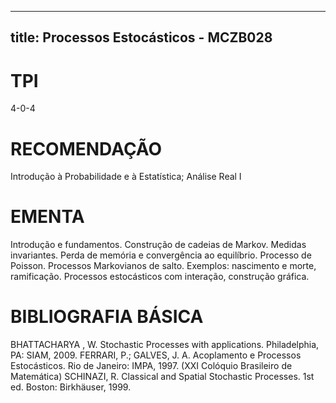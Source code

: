 
---
title: Processos Estocásticos - MCZB028 
---

# TPI

4-0-4

# RECOMENDAÇÃO

Introdução à Probabilidade e à Estatística; Análise Real I

# EMENTA

Introdução e fundamentos. Construção de cadeias de Markov. Medidas invariantes. Perda de memória e convergência ao equilíbrio. Processo de Poisson. Processos Markovianos de salto. Exemplos: nascimento e morte, ramificação. Processos estocásticos com interação, construção gráfica.

# BIBLIOGRAFIA BÁSICA

BHATTACHARYA , W. Stochastic Processes with applications. Philadelphia, PA: SIAM, 2009.
FERRARI, P.; GALVES, J. A. Acoplamento e Processos Estocásticos. Rio de Janeiro: IMPA, 1997. (XXI Colóquio Brasileiro de Matemática)
SCHINAZI, R. Classical and Spatial Stochastic Processes. 1st ed. Boston: Birkhäuser, 1999.
        